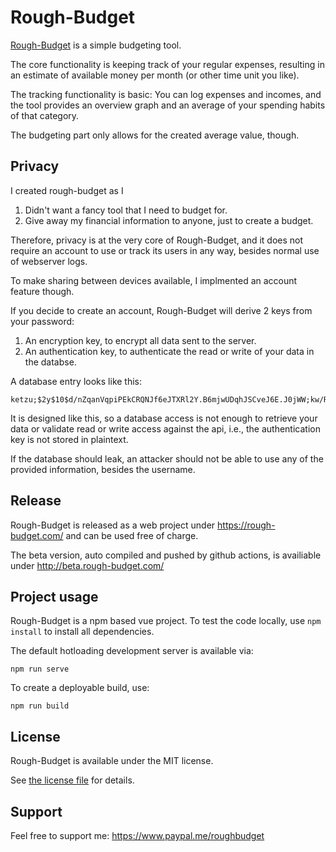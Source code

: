 # Rough-Budget

[Rough-Budget](https://rough-budget.com/) is a simple budgeting tool.

The core functionality is keeping track of your regular expenses, resulting in an estimate of available money per month (or other time unit you like).

The tracking functionality is basic: You can log expenses and incomes, and the tool provides an overview graph and an average of your spending habits of that category.

The budgeting part only allows for the created average value, though.

## Privacy

I created rough-budget as I 

 1. Didn't want a fancy tool that I need to budget for.
 2. Give away my financial information to anyone, just to create a budget.
 
Therefore, privacy is at the very core of Rough-Budget, and it does not require an account to use or track its users in any way, besides normal use of webserver logs.

To make sharing between devices available, I implmented an account feature though.

If you decide to create an account, Rough-Budget will derive 2 keys from your password:

 1. An encryption key, to encrypt all data sent to the server.
 2. An authentication key, to authenticate the read or write of your data in the databse.

A database entry looks like this:

```
ketzu;$2y$10$d/nZqanVqpiPEkCRQNJf6eJTXRl2Y.B6mjwUDqhJSCveJ6E.J0jWW;kw/R1U5FmSTmfqXJ;+9pUIpCRD2e0Rfrt1nA8FybTc0BMgNYoPi+Cb0...
```

It is designed like this, so a database access is not enough to retrieve your data or validate read or write access against the api, i.e., the authentication key is not stored in plaintext.

If the database should leak, an attacker should not be able to use any of the provided information, besides the username.

## Release

Rough-Budget is released as a web project under https://rough-budget.com/ and can be used free of charge.

The beta version, auto compiled and pushed by github actions, is availiable under http://beta.rough-budget.com/

## Project usage

Rough-Budget is a npm based vue project. To test the code locally, use  `npm install` to install all dependencies.

The default hotloading development server is available via:

```npm run serve```

To create a deployable build, use:

`npm run build`

## License

Rough-Budget is available under the MIT license. 

See [the license file](LICENSE) for details.

## Support

Feel free to support me: https://www.paypal.me/roughbudget
